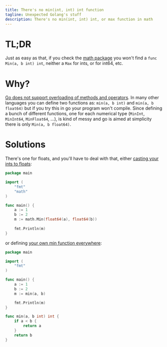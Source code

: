 ```yaml
---
title: There's no min(int, int) int function
tagline: Unexpected Golang's stuff
description: There's no min(int, int) int, or max function in math
---
```


# TL;DR

Just as easy as that, if you check the [math package](https://golang.org/pkg/math/) you won't find a `func Min(a, b int) int`, neither a `Max` for ints, or for int64, etc.

# Why?

[Go does not support overloading of methods and operators](https://golang.org/doc/faq#overloading). In many other languages you can define two functions as: `min(a, b int)` and `min(a, b float64)` but if you try this in go your program won't compile. Since defining a bunch of different functions, one for each numerical type (`MinInt`, `MinInt64`, `MinFloat64`, ...), is kind of messy and go is aimed at simplicity there is only `Min(a, b float64)`.

# Solutions

There's one for floats, and you'll have to deal with that, either [casting your ints to floats](https://play.golang.org/p/78mrx3gqttq):

```go 
package main

import (
	"fmt"
	"math"
)

func main() {
	a := 1
	b := 2
	m := math.Min(float64(a), float64(b))
	
	fmt.Println(m)
}
```

or defining [your own min function everywhere](https://play.golang.org/p/JppKTRa34pF):

```go
package main

import (
	"fmt"
)

func main() {
	a := 1
	b := 2
	m := min(a, b)

	fmt.Println(m)
}

func min(a, b int) int {
	if a < b {
		return a
	}
	return b
}
```
